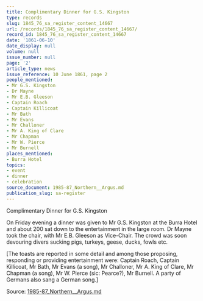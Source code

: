 ```yaml
---
title: Complimentary Dinner for G.S. Kingston
type: records
slug: 1845_76_sa_register_content_14667
url: /records/1845_76_sa_register_content_14667/
record_id: 1845_76_sa_register_content_14667
date: '1861-06-10'
date_display: null
volume: null
issue_number: null
page: '2'
article_type: news
issue_reference: 10 June 1861, page 2
people_mentioned:
- Mr G.S. Kingston
- Dr Mayne
- Mr E.B. Gleeson
- Captain Roach
- Captain Killicoat
- Mr Bath
- Mr Evans
- Mr Challoner
- Mr A. King of Clare
- Mr Chapman
- Mr W. Pierce
- Mr Burnell
places_mentioned:
- Burra Hotel
topics:
- event
- dinner
- celebration
source_document: 1985-87_Northern__Argus.md
publication_slug: sa-register
---
```


Complimentary Dinner for G.S. Kingston

On Friday evening a dinner was given to Mr G.S. Kingston at the Burra Hotel and about 200 sat down to the entertainment in the large room.  Dr Mayne took the chair, with Mr E.B. Gleeson as Vice-Chair.  The crowd was soon devouring divers sucking pigs, turkeys, geese, ducks, fowls etc.

[The toasts are reported in some detail and among those proposing, responding or providing entertainment were: Captain Roach, Captain Killicoat, Mr Bath, Mr Evans (a song), Mr Challoner, Mr A. King of Clare, Mr Chapman (a song), Mr W. Pierce (sic: Pearce?), Mr Burnell.  A party of Germans also sang a German song.]

Source: [1985-87_Northern__Argus.md](/downloads/markdown/1985-87_Northern__Argus.md)
